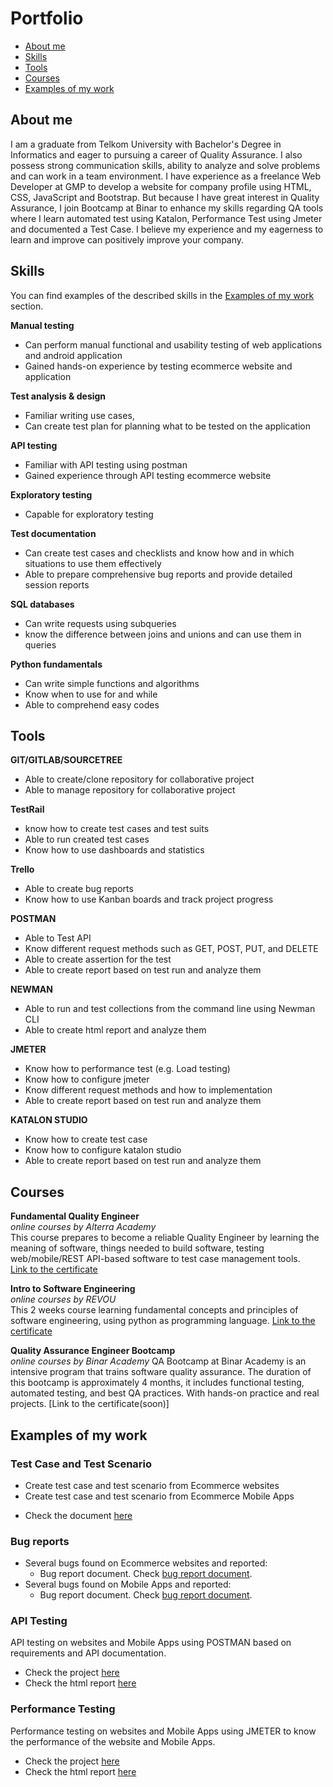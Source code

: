 # Portfolio
- [About me](#about-me)
- [Skills](#skills)
- [Tools](#tools)
- [Courses](#courses)
- [Examples of my work](#examples-of-my-work)

## About me
I am a graduate from Telkom University with Bachelor's Degree in Informatics and eager to pursuing a career of Quality Assurance.
I also possess strong communication skills, ability to analyze and solve problems and can work in a team environment.
I have experience as a freelance Web Developer at GMP to develop a website for company profile using HTML, CSS, JavaScript and Bootstrap.
But because I have great interest in Quality Assurance, I join Bootcamp at Binar to enhance my skills regarding QA tools where I learn automated test using Katalon, Performance Test using Jmeter and documented a Test Case.
I believe my experience and my eagerness to learn and improve can positively improve your company.

## Skills
You can find examples of the described skills in the [Examples of my work](#examples-of-my-work) section.

__Manual testing__
  * Can perform manual functional and usability testing of web applications and android application
  * Gained hands-on experience by testing ecommerce website and application

__Test analysis & design__
  * Familiar writing use cases, 
  * Can create test plan for planning what to be tested on the application

__API testing__
  * Familiar with API testing using postman
  * Gained experience through API testing ecommerce website

__Exploratory testing__
  * Capable for exploratory testing 

__Test documentation__
  * Can create test cases and checklists and know how and in which situations to use them effectively
  * Able to prepare comprehensive bug reports and provide detailed session reports

__SQL databases__
  * Can write requests using subqueries
  * know the difference between joins and unions and can use them in queries

__Python fundamentals__
  * Can write simple functions and algorithms
  * Know when to use for and while
  * Able to comprehend easy codes

## Tools

__GIT/GITLAB/SOURCETREE__
  * Able to create/clone repository for collaborative project
  * Able to manage repository for collaborative project

__TestRail__
  * know how to create test cases and test suits
  * Able to run created test cases
  * Know how to use dashboards and statistics

__Trello__
  * Able to create bug reports
  * Know how to use Kanban boards and track project progress

__POSTMAN__
  * Able to Test API
  * Know different request methods such as GET, POST, PUT, and DELETE
  * Able to create assertion for the test
  * Able to create report based on test run and analyze them

__NEWMAN__
  * Able to run and test collections from the command line using Newman CLI
  * Able to create html report and analyze them

__JMETER__
  * Know how to performance test (e.g. Load testing)
  * Know how to configure jmeter
  * Know different request methods and how to implementation
  * Able to create report based on test run and analyze them

__KATALON STUDIO__
  * Know how to create test case
  * Know how to configure katalon studio
  * Able to create report based on test run and analyze them
    
## Courses

__Fundamental Quality Engineer__  
*online courses by Alterra Academy*  
This course prepares to become a reliable Quality Engineer by learning the meaning of software, things needed to build software, testing web/mobile/REST API-based software to test case management tools.  
[Link to the certificate](https://drive.google.com/file/d/13kh8Qwl0ipSPHx_1voSG5lprPnh_3m0I/view?usp=sharing)  

__Intro to Software Engineering__  
*online courses by REVOU*  
This 2 weeks course learning fundamental concepts and principles of software engineering, using python as programming language.
[Link to the certificate](https://drive.google.com/file/d/12kCQZtZEdL4Hz7f1HLE7iFBoadctPMht/view?usp=sharing)

__Quality Assurance Engineer Bootcamp__  
*online courses by Binar Academy*
QA Bootcamp at Binar Academy is an intensive program that trains software quality assurance. The duration of this bootcamp is approximately 4 months, it includes functional testing, automated testing, and best QA practices. With hands-on practice and real projects.
[Link to the certificate(soon)]

## Examples of my work

### Test Case and Test Scenario 

  - Create test case and test scenario from Ecommerce websites
  - Create test case and test scenario from Ecommerce Mobile Apps
  * Check the document [here](https://docs.google.com/spreadsheets/d/14iZBngcemFHfUNi95WW8YdpGCt0vretG/edit?usp=sharing&ouid=101607305262295454288&rtpof=true&sd=true)

### Bug reports

- Several bugs found on Ecommerce websites and reported:
  * Bug report document. Check [bug report document](https://docs.google.com/document/d/14Gc3TuPRi7O9L5JOyu79qMCdqcBxe9Et/edit?usp=sharing&ouid=101607305262295454288&rtpof=true&sd=true).
- Several bugs found on Mobile Apps and reported:
  * Bug report document. Check [bug report document](https://docs.google.com/document/d/14I65niPn-iWtuHNxxNsTH_p7s46Awuyq/edit?usp=sharing&ouid=101607305262295454288&rtpof=true&sd=true).

### API Testing 

API testing on websites and Mobile Apps using POSTMAN based on requirements and API documentation. 
  * Check the project [here](https://drive.google.com/drive/folders/1QLhzrKMb7BQHGKp_g4VrEpZ_Xgf81-JP?usp=sharing)
  * Check the html report [here](https://drive.google.com/drive/folders/1QM6jnwbeV-MN-8WmDOXLTZFP7Ym4nkx8?usp=sharing)

### Performance Testing 

Performance testing on websites and Mobile Apps using JMETER to know the performance of the website and Mobile Apps. 
  * Check the project [here](https://drive.google.com/drive/folders/1QXKh0x34zI3eMnnjzTmQCDvtAVSrwwJK?usp=sharing)
  * Check the html report [here](https://drive.google.com/drive/folders/1QxOH6CQL1gZSNL9EXozSSIvlceoHXvkk?usp=sharing)
